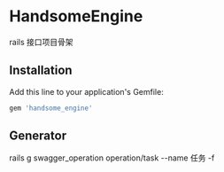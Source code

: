 # HandsomeEngine

rails 接口项目骨架

## Installation

Add this line to your application's Gemfile:

```ruby
gem 'handsome_engine'
```

## Generator

rails g swagger_operation operation/task --name 任务 -f
